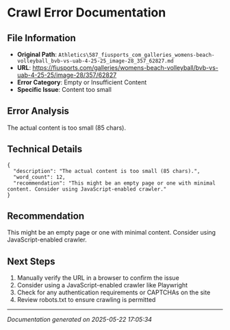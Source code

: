 # Crawl Error Documentation

## File Information
- **Original Path**: `Athletics\587_fiusports_com_galleries_womens-beach-volleyball_bvb-vs-uab-4-25-25_image-28_357_62827.md`
- **URL**: https://fiusports.com/galleries/womens-beach-volleyball/bvb-vs-uab-4-25-25/image-28/357/62827
- **Error Category**: Empty or Insufficient Content
- **Specific Issue**: Content too small

## Error Analysis
The actual content is too small (85 chars).

## Technical Details
```
{
  "description": "The actual content is too small (85 chars).",
  "word_count": 12,
  "recommendation": "This might be an empty page or one with minimal content. Consider using JavaScript-enabled crawler."
}
```

## Recommendation
This might be an empty page or one with minimal content. Consider using JavaScript-enabled crawler.

## Next Steps
1. Manually verify the URL in a browser to confirm the issue
2. Consider using a JavaScript-enabled crawler like Playwright
3. Check for any authentication requirements or CAPTCHAs on the site
4. Review robots.txt to ensure crawling is permitted

---
*Documentation generated on 2025-05-22 17:05:34*
